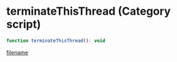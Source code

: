 # terminateThisThread (Category script)

```js
function terminateThisThread(): void
```

[filename](terminateThisThread_m.md ':include')